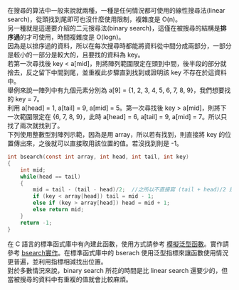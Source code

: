 在搜尋的算法中一般來說就兩種，一種是任何情況都可使用的線性搜尋法(linear search)，從頭找到尾即可也沒什麼使用限制，複雜度是 O(n)。\
另一種就是這邊要介紹的二元搜尋法(binary search)，這僅在被搜尋的結構是**排序過**的才可使用，時間複雜度是 O(logn)。\
因為是以排序過的資料，所以在每次搜尋時都能將資料從中間分成兩部分，一部分是較小的一部分是較大的，且要找的資料為 key。\
若第一次尋找後 key < a[mid]，則將陣列範圍限定在頭到中間，後半段的部分就捨去，反之留下中間到尾，並重複此步驟直到找到或證明該 key 不存在於這資料中。\
舉例來說一陣列中有九個元素分別為 a[9] = {1, 2, 3, 4, 5, 6, 7, 8, 9}，我們想要找的 key = 7。\
利用 a[head] = 1, a[tail] = 9, a[mid] = 5。第一次尋找後 key > a[mid]，則將下一次範圍限定在 {6, 7, 8, 9}，此時 a[head] = 6, a[tail] = 9, a[mid] = 7。所以只找了兩次就找到了。\
下列使用整數型別陣列示範，因為是用 array，所以若有找到，則直接將 key 的位置傳出來，之後就可以直接取用該位置的值。若沒找到則是 -1。
```C
int bsearch(const int array, int head, int tail, int key)
{
    int mid;
    while(head == tail)	
    {
        mid = tail - (tail - head)/2;  //之所以不直接寫 (tail + head)/2 是因為可能會溢位造成 mid 變為負數。
        if (key < array[head]) tail = mid - 1;
        else if (key > array[head]) head = mid + 1;
        else return mid;
    }
    return -1;
}
```
在 C 語言的標準函式庫中有內建此函數，使用方式請參考 [模擬泛型函數](https://github.com/JrPhy/C_tutorial/blob/main/CH5-%E6%8C%87%E6%A8%99%E8%88%87%E5%AD%97%E4%B8%B2.md#5-%E6%A8%A1%E6%93%AC%E6%B3%9B%E5%9E%8B%E5%87%BD%E6%95%B8)。實作請參考 [bsearch實作](http://www.jbox.dk/sanos/source/lib/bsearch.c.html)。在標準函式庫中的 bserach 使用泛型指標來讓函數使用情況更普遍，並利用指標相減找出位置。\
對於多數情況來說，binary search 所花的時間是比 linear search 還要少的，但當被搜尋的資料中有重複的值就會比較麻煩。
